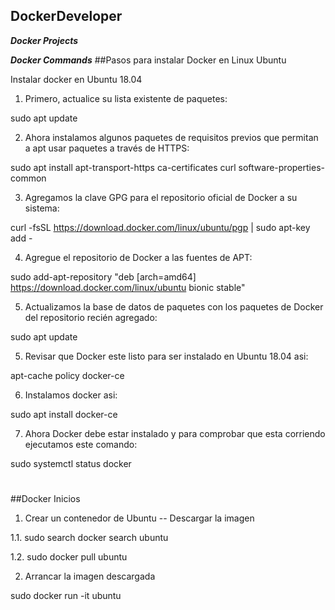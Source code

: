 ## DockerDeveloper

**_Docker Projects_**

**_Docker Commands_**
##Pasos para instalar Docker en Linux Ubuntu 

Instalar docker en Ubuntu 18.04

1. Primero, actualice su lista existente de paquetes:

sudo apt update

2. Ahora instalamos algunos paquetes de requisitos previos que permitan a apt usar paquetes a través de HTTPS:

sudo apt install apt-transport-https ca-certificates curl software-properties-common

3. Agregamos la clave GPG para el repositorio oficial de Docker a su sistema:

curl -fsSL https://download.docker.com/linux/ubuntu/pgp | sudo apt-key add -

4. Agregue el repositorio de Docker a las fuentes de APT:

sudo add-apt-repository "deb [arch=amd64] https://download.docker.com/linux/ubuntu bionic stable"

5. Actualizamos la base de datos de paquetes con los paquetes de Docker del repositorio recién agregado:

sudo apt update

5. Revisar que Docker este listo para ser instalado en Ubuntu 18.04 asi:

apt-cache policy docker-ce

6. Instalamos docker asi:

sudo apt install docker-ce

7. Ahora Docker debe estar instalado y para comprobar que esta corriendo ejecutamos este comando:

sudo systemctl status docker
#

##Docker Inicios

1. Crear un contenedor de Ubuntu -- Descargar la imagen 

1.1. sudo search docker search ubuntu

1.2. sudo docker pull ubuntu

2. Arrancar la imagen descargada

sudo docker run -it ubuntu
